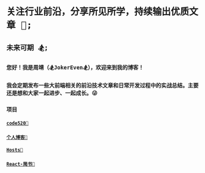 # `关注行业前沿，分享所见所学，持续输出优质文章 🚀;`

## `未来可期 🏂;`

### `您好！我是周靖（🏂JokerEven🏂），欢迎来到我的博客！`

### `我会定期发布一些大前端相关的前沿技术文章和日常开发过程中的实战总结。主要还是想和大家一起进步、一起成长。😜`

### `项目`

#### [`code520🧧`](https://github.com/jokereven/code520)
#### [`个人博客🧧`](https://github.com/jokereven/blog)
#### [`Hosts🧧`](https://github.com/jokereven/Hosts)
#### [`React-简书🧧`](https://gitee.com/jokereven/react-test)
